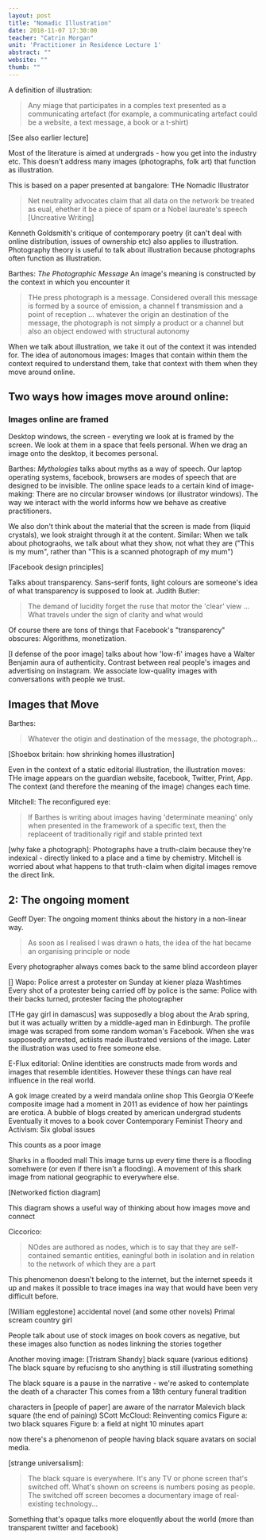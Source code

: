 ```yaml
---
layout: post
title: "Nomadic Illustration"
date: 2018-11-07 17:30:00
teacher: "Catrin Morgan"
unit: 'Practitioner in Residence Lecture 1'
abstract: ""
website: ""
thumb: ""
---
```


A definition of illustration:
> Any miage that participates in a comples text presented as a communicating artefact (for example, a communicating artefact could be a website, a text message, a book or a t-shirt)

[See also earlier lecture]

Most of the literature is aimed at undergrads - how you get into the industry etc. This doesn't address many images (photographs, folk art) that function as illustration.

This is based on a paper presented at bangalore: THe Nomadic Illustrator

> Net neutrality advocates claim that all data on the network be treated as eual, ehether it be a piece of spam or a Nobel laureate's speech
[Uncreative Writing]

Kenneth Goldsmith's critique of contemporary poetry (it can't deal with online distribution, issues of ownership etc) also applies to illustration. Photography theory is useful to talk about illustration because photographs often function as illustration.

Barthes: *The Photographic Message*
An image's meaning is constructed by the context in which you encounter it

> THe press photograph is a message. Considered overall this message is formed by a source of emission, a channel f transmission and a point of reception ... whatever the origin an destination of the message, the photograph is not simply a product or a channel but also an object endowed with structural autonomy

When we talk about illustration, we take it out of the context it was intended for. The idea of autonomous images: Images that contain within them the context required to understand them, take that context with them when they move around online.

## Two ways how images move around online:

### Images online are framed

Desktop windows, the screen - everyting we look at is framed by the screen. We look at them in a space that feels personal. When we drag an image onto the desktop, it becomes personal.

Barthes: *Mythologies* talks about myths as a way of speech. Our laptop operating systems, facebook, browsers are modes of speech that are designed to be invisible. The online space leads to a certain kind of image-making: There are no circular browser windows (or illustrator windows). The way we interact with the world informs how we behave as creative practitioners.

We also don't think about the material that the screen is made from (liquid crystals), we look straight through it at the content. Similar: When we talk about photograohs, we talk about what they show, not what they are ("This is my mum", rather than "This is a scanned photograph of my mum")

[Facebook design principles]

Talks about transparency. Sans-serif fonts, light colours are someone's idea of what transparency is supposed to look at.
Judith Butler:
> The demand of lucidity forget the ruse that motor the 'clear' view ... What travels under the sign of clarity and what would

Of course there are tons of things that Facebook's "transparency" obscures: Algorithms, monetization.

[I defense of the poor image] talks about how 'low-fi' images have a Walter Benjamin aura of authenticity. Contrast between real people's images and advertising on instagram. We associate low-quality images with conversations with people we trust.

## Images that Move

Barthes:
> Whatever the otigin and destination of the message, the photograph...

[Shoebox britain: how shrinking homes illustration]

Even in the context of a static editorial illustration, the illustration moves: THe image appears on the guardian website, facebook, Twitter, Print, App. The context (and therefore the meaning of the image) changes each time.

Mitchell: The reconfigured eye:
> If Barthes is writing about images having 'determinate meaning' only when presented in the framework of a specific text, then the replaceent of traditionally rigif and stable printed text

[why fake a photograph]: Photographs have a truth-claim because they're indexical - directly linked to a place and a time by chemistry. Mitchell is worried about what happens to that truth-claim when digital images remove the direct link.

## 2: The ongoing moment

Geoff Dyer: The ongoing moment thinks about the history in a non-linear way. 
> As soon as I realised I was drawn o hats, the idea of the hat became an organising principle or node

Every photographer always comes back to the same blind accordeon player

[]
Wapo: Police arrest a protester on Sunday at kiener plaza
Washtimes
Every shot of a protester being carried off by police is the same: Police with their backs turned, protester facing the photographer

[THe gay girl in damascus] was supposedly a blog about the Arab spring, but it was actually written by a middle-aged man in Edinburgh. The profile image was scraped from some random woman's Facebook. When she was supposedly arrested, actiists made illustrated versions of the image. Later the illustration was used to free someone else.

E-Flux editorial: Online identities are constructs made from words and images that resemble identities. However these things can have real influence in the real world.

A gok image created by a weird mandala online shop
This Georgia O'Keefe composite image had a moment in 2011 as evidence of how her paintings are erotica. A bubble of blogs created by american undergrad students
Eventually it moves to a book cover
Contemporary Feminist Theory and Activism: Six global issues

This counts as a poor image

Sharks in a flooded mall
This image turns up every time there is a flooding somehwere (or even if there isn't a flooding). A movement of this shark image from national geographic to everywhere else.

[Networked fiction diagram]

This diagram shows a useful way of thinking about how images move and connect

Ciccorico:
> NOdes are authored as nodes, which is to say that they are self-contained semantic entities, eaningful both in isolation and in relation to the network of which they are a part

This phenomenon doesn't belong to the internet, but the internet speeds it up and makes it possible to trace images ina way that would have been very difficult before.

[William egglestone]
accidental novel (and some other novels)
Primal scream country girl

People talk about use of stock images on book covers as negative, but these images also function as nodes linkning the stories together

Another moving image:
[Tristram Shandy] black square (various editions)
The black square by refucisng to sho anything is still illustrating something

The black square is a pause in the narrative - we're asked to contemplate the death of a character
This comes from a 18th century funeral tradition

characters in [people of paper] are aware of the narrator
Malevich black square (the end of paining)
SCott McCloud: Reinventing comics
Figure a: two black squares
Figure b: a field at night 10 minutes apart

now there's a phenomenon of people having black square avatars on social media. 

[strange universalism]:
> The black square is everywhere. It's any TV or phone screen that's switched off. What's shown on screens is numbers posing as people. The switched off screen becomes a documentary image of real-existing technology...

Something that's opaque talks more eloquently about the world (more than transparent twitter and facebook)